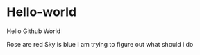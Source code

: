 # Hello-world
Hello Github World

Rose are red
Sky is blue
I am trying to figure out
what should i do
